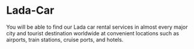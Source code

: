 # Lada-Car
You will be able to find our Lada car rental services in almost every major city and tourist destination worldwide at convenient locations such as airports, train stations, cruise ports, and hotels.
